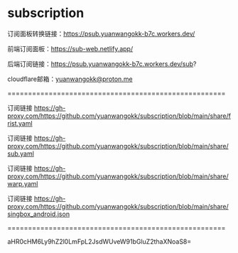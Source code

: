 # subscription

订阅面板转换链接：https://psub.yuanwangokk-b7c.workers.dev/

前端订阅面板：https://sub-web.netlify.app/

后端订阅链接：https://psub.yuanwangokk-b7c.workers.dev/sub?

cloudflare邮箱：yuanwangokk@proton.me

=====================================================
                                                                                    
订阅链接    https://gh-proxy.com/https://github.com/yuanwangokk/subscription/blob/main/share/frist.yaml

订阅链接    https://gh-proxy.com/https://github.com/yuanwangokk/subscription/blob/main/share/sub.yaml

订阅链接    https://gh-proxy.com/https://github.com/yuanwangokk/subscription/blob/main/share/warp.yaml

订阅链接   https://gh-proxy.com/https://github.com/yuanwangokk/subscription/blob/main/share/singbox_android.json

=====================================================

aHR0cHM6Ly9hZ2l0LmFpL2JsdWUveW91bGluZ2thaXNoaS8=
